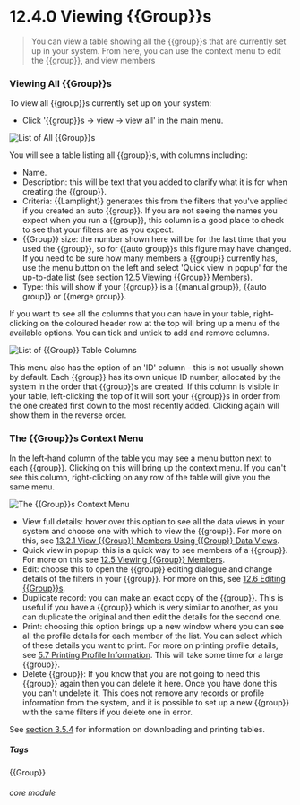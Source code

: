 # 12.4.0 <i class="fa fa-users"></i> Viewing {{Group}}s

> You can view a table showing all the {{group}}s that are currently set up in your system. From here, you can use the context menu to edit the {{group}}, and view members



### Viewing All {{Group}}s

To view all {{group}}s currently set up on your system:

- Click '{{group}}s -> view -> view all' in the main menu. 

![List of All {{Group}}s](11.4.0a.png)

You will see a table listing all {{group}}s, with columns including:
  - Name.
  - Description: this will be text that you added to clarify what it is for when creating the {{group}}.
  - Criteria: {{Lamplight}} generates this from the filters that you've applied if you created an auto {{group}}. If you are not seeing the names you expect when you run a {{group}}, this column is a good place to check to see that your filters are as you expect.
  - {{Group}} size: the number shown here will be for the last time that you used the {{group}}, so for {{auto group}}s this figure may have changed. If you need to be sure how many members a {{group}} currently has, use the menu button on the left and select 'Quick view in popup' for the up-to-date list (see section [12.5 Viewing {{Group}} Members](/help/index/p/12.5)). 
  - Type: this will show if your {{group}} is a {{manual group}}, {{auto group}} or {{merge group}}. 
 
If you want to see all the columns that you can have in your table, right-clicking on the coloured header row at the top will bring up a menu of the available options. You can tick and untick to add and remove columns.
  
  ![List of {{Group}} Table Columns](11.4.0c.png)
  
This menu also has the option of an 'ID' column - this is not usually shown by default. Each {{group}} has its own unique ID number, allocated by the system in the order that {{group}}s are created. If this column is visible in your table, left-clicking the top of it will sort your {{group}}s in order from the one created first down to the most recently added. Clicking again will show them in the reverse order.
  
### The {{Group}}s Context Menu

In the left-hand column of the table you may see a menu button next to each {{group}}. Clicking on this will bring up the context menu. If you can't see this column, right-clicking on any row of the table will give you the same menu.

![The {{Group}}s Context Menu](11.4.0b.png)

- View full details: hover over this option to see all the data views in your system and choose one with which to view the {{group}}. For more on this, see [13.2.1 View {{Group}} Members Using {{Group}} Data Views](/help/index/p/13.2.1).
- Quick view in popup: this is a quick way to see members of a {{group}}. For more on this see [12.5 Viewing {{Group}} Members](/help/index/p/12.5).
- Edit: choose this to open the {{group}} editing dialogue and change details of the filters in your {{group}}. For more on this, see [12.6 Editing {{Group}}s](/help/index/p/12.6).
- Duplicate record: you can make an exact copy of the {{group}}. This is useful if you have a {{group}} which is very similar to another, as you can duplicate the original and then edit the details for the second one. 
- Print: choosing this option brings up a new window where you can see all the profile details for each member of the list. You can select which of these details you want to print. For more on printing profile details, see [5.7 Printing Profile Information](/help/index/p/5.7).  This will take some time for a large {{group}}.
- Delete {{group}}: If you know that you are not going to need this {{group}} again then you can delete it here. Once you have done this you can't undelete it. This does not remove any records or profile information from the system, and it is possible to set up a new {{group}} with the same filters if you delete one in error.


See [section 3.5.4](/help/index/p/3.5.4) for information on downloading and printing tables.

##### Tags
{{Group}}

###### core module

